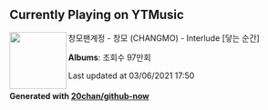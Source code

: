 ## Currently Playing on YTMusic

[<img align="left" width="100" src="https://i.ytimg.com/vi/m72NcV1YHxo/sddefault.jpg?sqp=-oaymwEWCJADEOEBIAQqCghqEJQEGHgg6AJIWg&rs">](https://music.youtube.com/watch?v=m72NcV1YHxo)

창모팬계정 - 창모 (CHANGMO) - Interlude [닿는 순간]

**Albums**: 조회수 97만회

Last updated at 03/06/2021 17:50

#### Generated with [20chan/github-now](https://github.com/20chan/github-now)


<!--
**20chan/20chan** is a ✨ _special_ ✨ repository because its `README.md` (this file) appears on your GitHub profile.

Here are some ideas to get you started:

- 🔭 I’m currently working on ...
- 🌱 I’m currently learning ...
- 👯 I’m looking to collaborate on ...
- 🤔 I’m looking for help with ...
- 💬 Ask me about ...
- 📫 How to reach me: ...
- 😄 Pronouns: ...
- ⚡ Fun fact: ...
-->
